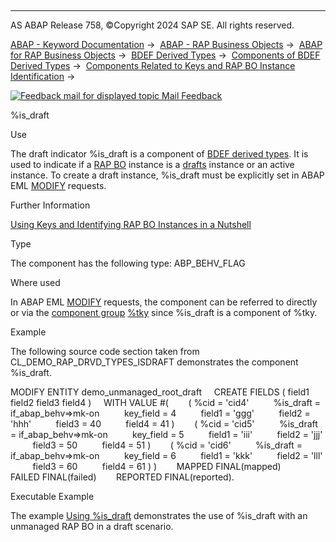   

* * *

AS ABAP Release 758, ©Copyright 2024 SAP SE. All rights reserved.

[ABAP - Keyword Documentation](https://help.sap.com/doc/abapdocu_latest_index_htm/latest/en-US/abenabap.htm) →  [ABAP - RAP Business Objects](https://help.sap.com/doc/abapdocu_latest_index_htm/latest/en-US/abenabap_rap.htm) →  [ABAP for RAP Business Objects](https://help.sap.com/doc/abapdocu_latest_index_htm/latest/en-US/abenabap_for_rap_bos.htm) →  [BDEF Derived Types](https://help.sap.com/doc/abapdocu_latest_index_htm/latest/en-US/abenrpm_derived_types.htm) →  [Components of BDEF Derived Types](https://help.sap.com/doc/abapdocu_latest_index_htm/latest/en-US/abapderived_types_comp.htm) →  [Components Related to Keys and RAP BO Instance Identification](https://help.sap.com/doc/abapdocu_latest_index_htm/latest/en-US/abapderived_types_keys_id.htm) → 

 [![](Mail.gif?object=Mail.gif "Feedback mail for displayed topic") Mail Feedback](mailto:f1_help@sap.com?subject=Feedback%20on%20ABAP%20Documentation&body=Document:%20%25is_draft%2C%20ABAPDERIVED_TYPES_IS_DRAFT%2C%20758%0D%0A%0D%0AError:%0D%0A%0D%0A%0D%0A%0D%0ASuggestion%20for%20improvement:)

%is\_draft

Use

The draft indicator %is\_draft is a component of [BDEF derived types](https://help.sap.com/doc/abapdocu_latest_index_htm/latest/en-US/abenrap_derived_type_glosry.htm "Glossary Entry"). It is used to indicate if a [RAP BO](https://help.sap.com/doc/abapdocu_latest_index_htm/latest/en-US/abenrap_bo_glosry.htm "Glossary Entry") instance is a [drafts](https://help.sap.com/doc/abapdocu_latest_index_htm/latest/en-US/abenbdl_with_draft.htm) instance or an active instance. To create a draft instance, %is\_draft must be explicitly set in ABAP EML [MODIFY](https://help.sap.com/doc/abapdocu_latest_index_htm/latest/en-US/abapmodify_entity_entities.htm) requests.

Further Information

[Using Keys and Identifying RAP BO Instances in a Nutshell](https://help.sap.com/doc/abapdocu_latest_index_htm/latest/en-US/abapderived_types_keys_identifiers.htm)

Type

The component has the following type: ABP\_BEHV\_FLAG

Where used

In ABAP EML [MODIFY](https://help.sap.com/doc/abapdocu_latest_index_htm/latest/en-US/abapmodify_entity_entities.htm) requests, the component can be referred to directly or via the [component group](https://help.sap.com/doc/abapdocu_latest_index_htm/latest/en-US/abencomponent_group_glosry.htm "Glossary Entry") [%tky](https://help.sap.com/doc/abapdocu_latest_index_htm/latest/en-US/abapderived_types_tky.htm) since %is\_draft is a component of %tky.

Example

The following source code section taken from CL\_DEMO\_RAP\_DRVD\_TYPES\_ISDRAFT demonstrates the component %is\_draft.

MODIFY ENTITY demo\_unmanaged\_root\_draft
    CREATE FIELDS ( field1 field2 field3 field4 )
    WITH VALUE #(
       ( %cid = 'cid4'
         %is\_draft = if\_abap\_behv=>mk-on
         key\_field = 4
         field1 = 'ggg'
         field2 = 'hhh'
         field3 = 40
         field4 = 41 )
       ( %cid = 'cid5'
         %is\_draft = if\_abap\_behv=>mk-on
         key\_field = 5
         field1 = 'iii'
         field2 = 'jjj'
         field3 = 50
         field4 = 51 )
       ( %cid = 'cid6'
         %is\_draft = if\_abap\_behv=>mk-on
         key\_field = 6
         field1 = 'kkk'
         field2 = 'lll'
         field3 = 60
         field4 = 61 ) )
       MAPPED FINAL(mapped)
       FAILED FINAL(failed)
       REPORTED FINAL(reported).

Executable Example

The example [Using %is\_draft](https://help.sap.com/doc/abapdocu_latest_index_htm/latest/en-US/abenderived_types_isdraft_abexa.htm) demonstrates the use of %is\_draft with an unmanaged RAP BO in a draft scenario.